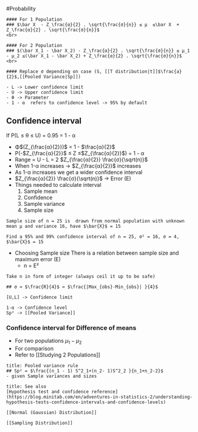 #Probability 
```ad-tldr
#### For 1 Population
### $\bar X  - Z_\frac{α}{2} . \sqrt{\frac{σ}{n}} ≤ µ  ≤\bar X  + Z_\frac{α}{2} . \sqrt{\frac{σ}{n}}$
<br>

#### For 2 Population
### $(\bar X_1 - \bar X_2) - Z_\frac{α}{2} . \sqrt{\frac{σ}{n}} ≤ µ_1 - μ_2 ≤(\bar X_1 - \bar X_2) + Z_\frac{α}{2} . \sqrt{\frac{σ}{n}}$
<br>

#### Replace σ depending on case (S, [[T distribution|t]]$\frac{a}{2}$,[[Pooled Variance|Sp]])
```

```ad-note
- L -> Lower confidence limit
- U -> Upper confidence limit
- θ -> Parameter
- 1 - α  refers to confidence level -> 95% by default
```

## Confidence interval 
If P(L ≤ θ ≤ U) = 0.95 = 1 - α
- Φ$(Z_{\frac{α}{2}})$ = 1 - $\frac{α}{2}$
- P(-$Z_{\frac{α}{2}}$ ≤ Z ≤$Z_{\frac{α}{2}}$) = 1 - α
- Range = U - L = 2 $Z_{\frac{α}{2}} \frac{σ}{\sqrt(n)}$
- When 1-α increases -> $Z_{\frac{α}{2}}$ increases
- As 1-α increases we get a wider confidence interval
- $Z_{\frac{α}{2}} \frac{σ}{\sqrt(n)}$ -> Error (E)
- Things needed to calculate interval
  1. Sample mean
  2. Confidence 
  3. Sample variance
  4. Sample size
```ad-example
Sample size of n = 25 is  drawn from normal population with unknown mean µ and variance 16, have $\bar{X}$ = 15

Find a 95% and 99% confidence interval of n = 25, σ² = 16, σ = 4, $\bar{X}$ = 15

```
-  Choosing Sample size
	There is a relation between sample size and maximum error (E)
	- n = E²
```ad-note
Take n in form of integer (always ceil it up to be safe)

## σ ≈ $\frac{R}{4}$ ≈ $\frac{|Max_{obs}-Min_{obs}| }{4}$

[U,L] -> Confidence limit

1-α -> Confidence level
Sp² -> [[Pooled Variance]]
```

### Confidence interval for Difference of means
- For two populations $µ_1 - µ_2$
- For comparison
- Refer to [[Studying 2 Populations]]
```ad-tip
title: Pooled variance rule
## Sp² = $\frac{(n_1 - 1) S^2_1+(n_2- 1)S^2_2 }{n_1+n_2-2}$
- given Sample variances and sizes
```



```ad-seealso
title: See also
[Hypothesis test and confidence reference](https://blog.minitab.com/en/adventures-in-statistics-2/understanding-hypothesis-tests-confidence-intervals-and-confidence-levels)

[[Normal (Gaussian) Distribution]]

[[Sampling Distribution]]

```
